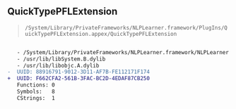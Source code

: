## QuickTypePFLExtension

> `/System/Library/PrivateFrameworks/NLPLearner.framework/PlugIns/QuickTypePFLExtension.appex/QuickTypePFLExtension`

```diff

   - /System/Library/PrivateFrameworks/NLPLearner.framework/NLPLearner
   - /usr/lib/libSystem.B.dylib
   - /usr/lib/libobjc.A.dylib
-  UUID: 88916791-9012-3D11-AF7B-FE112171F174
+  UUID: F662CFA2-561B-3FAC-BC2D-4EDAF87CB250
   Functions: 0
   Symbols:   8
   CStrings:  1

```
